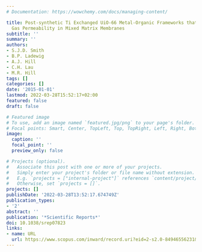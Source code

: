 ```yaml
---
# Documentation: https://wowchemy.com/docs/managing-content/

title: Post-synthetic Ti Exchanged UiO-66 Metal-Organic Frameworks that Deliver Exceptional
  Gas Permeability in Mixed Matrix Membranes
subtitle: ''
summary: ''
authors:
- S.J.D. Smith
- B.P. Ladewig
- A.J. Hill
- C.H. Lau
- M.R. Hill
tags: []
categories: []
date: '2015-01-01'
lastmod: 2022-03-28T15:52:17+02:00
featured: false
draft: false

# Featured image
# To use, add an image named `featured.jpg/png` to your page's folder.
# Focal points: Smart, Center, TopLeft, Top, TopRight, Left, Right, BottomLeft, Bottom, BottomRight.
image:
  caption: ''
  focal_point: ''
  preview_only: false

# Projects (optional).
#   Associate this post with one or more of your projects.
#   Simply enter your project's folder or file name without extension.
#   E.g. `projects = ["internal-project"]` references `content/project/deep-learning/index.md`.
#   Otherwise, set `projects = []`.
projects: []
publishDate: '2022-03-28T13:52:17.674749Z'
publication_types:
- '2'
abstract: ''
publication: '*Scientific Reports*'
doi: 10.1038/srep07823
links:
- name: URL
  url: https://www.scopus.com/inward/record.uri?eid=2-s2.0-84946556231&doi=10.1038%2fsrep07823&partnerID=40&md5=e9b8ad0574dae7908a27ad7230107897
---
```

